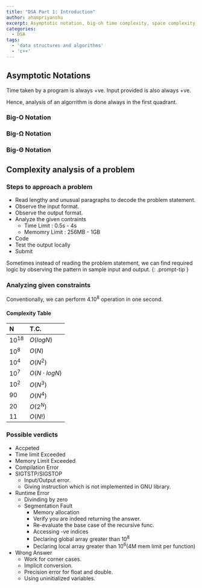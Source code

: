 ```yaml
---
title: "DSA Part 1: Introduction"
author: ahampriyanshu
excerpt: Asymptotic notation, big-oh time complexity, space complexity, complexity Graph, possible verdicts
categories: 
  - DSA
tags:
  - 'data structures and algorithms'
  - 'c++'
---
```


## Asymptotic Notations

Time taken by a program is always +ve.
Input provided is also always +ve.

Hence, analysis of an algorrithm is done always in the first quadrant.

### Big-O Notation

### Big-Ω Notation

### Big-Θ Notation

## Complexity analysis of a problem

### Steps to approach a problem

* Read lengthy and unusual paragraphs to decode the problem statement.
* Observe the input format.
* Observe the output format.
* Analyze the given contraints
    - Time Limit : 0.5s - 4s
    - Memomry Limit : 256MB - 1GB
* Code
* Test the output locally
* Submit

Sometimes instead of reading the problem statement, we can find required logic by observing the pattern in sample input and output.
{: .prompt-tip }

### Analyzing given constraints

Conventionally, we can perform 4.10<sup>8</sup> operation in one second.

#### Complexity Table

| N | T.C. |
| :-- | :-- |
| 10<sup>18</sup> | $O(logN)$ |
| 10<sup>8</sup> | $O(N)$ |
| 10<sup>4</sup> | $O(N^2)$ |
| 10<sup>7</sup> | $O(N \cdot logN)$ |
| 10<sup>2</sup> | $O(N^3)$ |
| 90 | $O(N^4)$ |
| 20 | $O(2^N)$ |
| 11 | $O(N!)$ |

### Possible verdicts

* Accpeted
* Time limit Exceeded
* Memory Limit Exceeded
* Compilation Error
* SIGTSTP/SIGSTOP
    - Input/Output error.
    - Giving instruction which is not implemented in GNU library.
* Runtime Error
    - Divinding by zero
    - Segmentation Fault 
        - Memory allocation
        - Verify you are indeed returning the answer.
        - Re-evaluate the base case of the recursive func.
        - Accessing -ve indices
        - Declaring global array greater than 10<sup>8</sup>
        - Declaring local array greater than 10<sup>6</sup>(4M mem limit per function)
* Wrong Answer
    - Work for corner cases.
    - Implicit conversion.
    - Precision error for float and double.
    - Using uninitialized variables.